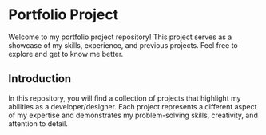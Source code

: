 # Portfolio Project

Welcome to my portfolio project repository! This project serves as a showcase of my skills, experience, and previous projects. 
Feel free to explore and get to know me better.

## Introduction

In this repository, you will find a collection of projects that highlight my abilities as a developer/designer. 
Each project represents a different aspect of my expertise and demonstrates my problem-solving skills, creativity, and attention to detail.

